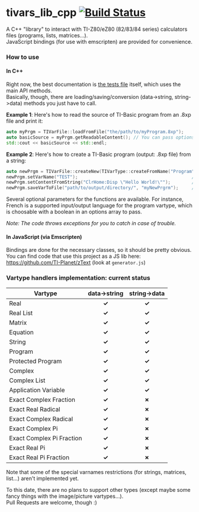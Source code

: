 # tivars_lib_cpp [![Build Status](https://travis-ci.org/adriweb/tivars_lib_cpp.svg)](https://travis-ci.org/adriweb/tivars_lib_cpp)
A C++ "library" to interact with TI-Z80/eZ80 (82/83/84 series) calculators files (programs, lists, matrices...).  
JavaScript bindings (for use with emscripten) are provided for convenience.

### How to use

#### In C++

Right now, the best documentation is [the tests file](tests.cpp) itself, which uses the main API methods.  
Basically, though, there are loading/saving/conversion (data->string, string->data) methods you just have to call.

**Example 1**: Here's how to read the source of TI-Basic program from an .8xp file and print it:
```cpp
auto myPrgm = TIVarFile::loadFromFile("the/path/to/myProgram.8xp");
auto basicSource = myPrgm.getReadableContent(); // You can pass options like { {"reindent", true} }...
std::cout << basicSource << std::endl;
```
**Example 2**: Here's how to create a TI-Basic program (output: .8xp file) from a string:
```cpp
auto newPrgm = TIVarFile::createNew(TIVarType::createFromName("Program"));  // Create an empty "container" first
newPrgm.setVarName("TEST");                                           // (also an optional parameter above)
newPrgm.setContentFromString("ClrHome:Disp \"Hello World!\"");        // Set the var's content from a string
newPrgm.saveVarToFile("path/to/output/directory/", "myNewPrgrm");     // The extension is added automatically
```

Several optional parameters for the functions are available. For instance, French is a supported input/output language for the program vartype, which is choosable with a boolean in an options array to pass.

_Note: The code throws exceptions for you to catch in case of trouble._

#### In JavaScript (via Emscripten)

Bindings are done for the necessary classes, so it should be pretty obvious.  
You can find code that use this project as a JS lib here: https://github.com/TI-Planet/zText (look at `generator.js`)

### Vartype handlers implementation: current status

| Vartype                   | data->string | string->data |
|---------------------------|:------------:|:------------:|
| Real                      |     **✓**    |     **✓**    |
| Real List                 |     **✓**    |     **✓**    |
| Matrix                    |     **✓**    |     **✓**    |
| Equation                  |     **✓**    |     **✓**    |
| String                    |     **✓**    |     **✓**    |
| Program                   |     **✓**    |     **✓**    |
| Protected Program         |     **✓**    |     **✓**    |
| Complex                   |     **✓**    |     **✓**    |
| Complex List              |     **✓**    |     **✓**    |
| Application Variable      |     **✓**    |     **✓**    |
| Exact Complex Fraction    |     **✓**    |     **✗**    |
| Exact Real Radical        |     **✓**    |     **✗**    |
| Exact Complex Radical     |     **✓**    |     **✗**    |
| Exact Complex Pi          |     **✓**    |     **✗**    |
| Exact Complex Pi Fraction |     **✓**    |     **✗**    |
| Exact Real Pi             |     **✓**    |     **✗**    |
| Exact Real Pi Fraction    |     **✓**    |     **✗**    |

Note that some of the special varnames restrictions (for strings, matrices, list...) aren't implemented yet.

To this date, there are no plans to support other types (except maybe some fancy things with the image/picture vartypes...).  
Pull Requests are welcome, though :)
